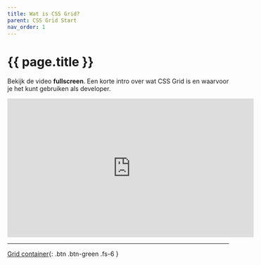 ```yaml
---
title: Wat is CSS Grid?
parent: CSS Grid Start
nav_order: 1
---
```


# {{ page.title }}

Bekijk de video **fullscreen**. Een korte intro over wat CSS Grid is en waarvoor je het kunt gebruiken als developer.

<iframe width="560" height="315" src="https://www.youtube.com/embed/ELMekG7h4U0" frameborder="0" allow="accelerometer; autoplay; clipboard-write; encrypted-media; gyroscope; picture-in-picture" allowfullscreen></iframe>

---

[Grid container](2-grid-container){: .btn .btn-green .fs-6 }


